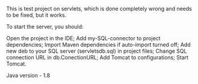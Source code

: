 This is test project on servlets, which is done completely wrong and needs to be fixed, but it works.

To start the server, you should:

Open the project in the IDE;
Add my-SQL-connector to project dependencies;
Import Maven dependencies if auto-import turned off;
Add new deb to your SQL server (servletsdb.sql) in project files;
Change SQL connection URL in db.ConectionURL;
Add Tomcat to configurations;
Start Tomcat.

Java version - 1.8
